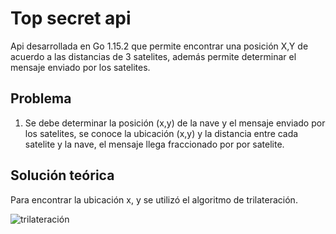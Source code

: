 # Top secret api

Api desarrollada en Go 1.15.2 que permite encontrar una posición X,Y de acuerdo a las distancias de 3 satelites, además permite determinar el mensaje enviado por los satelites.

## Problema

1. Se debe determinar la posición (x,y) de la nave y el mensaje enviado por los satelites, se conoce la ubicación (x,y) y la distancia entre cada satelite y la nave, el mensaje llega fraccionado por por satelite.

## Solución teórica

Para encontrar la ubicación x, y se utilizó el algoritmo de trilateración.

![trilateración](resources/trilateration.png?raw=true)